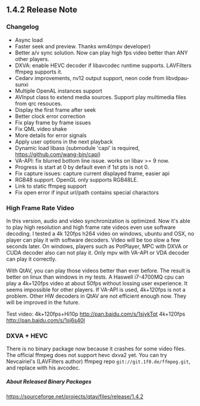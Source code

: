## 1.4.2 Release Note

### Changelog

- Async load
- Faster seek and preview. Thanks wm4(mpv developer)
- Better a/v sync solution. Now can play high fps video better than ANY other players.
- DXVA: enable HEVC decoder if libavcodec runtime supports. LAVFilters ffmpeg supports it.
- Cedarv improvements, nv12 output support, neon code from libvdpau-sunxi
- Multiple OpenAL instances support
- AVInput class to extend media sources. Support play multimedia files from qrc resouces.
- Display the first frame after seek
- Better clock error correction
- Fix play frame by frame issues
- Fix QML video shake
- More details for error signals
- Apply user options in the next playback
- Dynamic load libass (submodule 'capi' is required, https://github.com/wang-bin/capi)
- VA-API: fix blurred bottom line issue. works on libav >= 9 now.
- Progress is start at 0 by default even if 1st pts is not 0.
- Fix capture issues: capture current displayed frame, easier api
- RGB48 support. OpenGL only supports RGB48LE.
- Link to static ffmpeg support
- Fix open error if input url/path contains special charactors


### High Frame Rate Video


In this version, audio and video synchronization is optimized. Now it's able to play high resolution and high frame rate videos even use software decoding. I tested a 4k 120fps h264 video on windows, ubuntu and OSX, no player can play it with software decoders. Video will be too slow a few seconds later. On windows, players such as PotPlayer, MPC with DXVA or CUDA decoder also can not play it. Only mpv with VA-API or VDA decoder can play it correctly.

With QtAV, you can play those videos better than ever before. The result is better on linux than windows in my tests. A Haswell i7-4700MQ cpu can play a 4k+120fps video at about 50fps without lossing user experience. It seems impossible for other players. If VA-API is used, 4k+120fps is not a problem. Other HW decoders in QtAV are not efficient enough now. They will be improved in the future.

Test video: 4k+120fps+Hi10p http://pan.baidu.com/s/1sjykTqt  4k+120fps http://pan.baidu.com/s/1sj6s40l


### DXVA + HEVC

There is no binary package now because it crashes for some video files. The official ffmpeg does not support hevc dxva2 yet. You can try Nevcairiel's (LAVFilters author) ffmpeg repo `git://git.1f0.de/ffmpeg.git`, and replace with his avcodec.


##### About Released Binary Packages
https://sourceforge.net/projects/qtav/files/release/1.4.2
